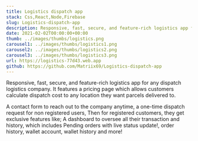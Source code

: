 ```yaml
---
title: Logistics dispatch app
stack: Css,React,Node,Firebase
slug: Logistics-dispatch-app
description: Responsive, fast, secure, and feature-rich logistics app for any dispatch logistics company. features a pricing page, pending and order history, wallet account, live updates and more!
date: 2021-02-02T00:00:00+00:00
thumb: ../images/thumbs/logistics.png
carousel1: ../images/thumbs/logistics1.png
carousel2: ../images/thumbs/logistics2.png
carousel3: ../images/thumbs/logistics3.png
url: https://logistics-77d43.web.app
github: https://github.com/Matriix69/Logistics-dispatch-app
---
```


<span class="dropcap">R</span>esponsive, fast, secure, and feature-rich logistics app for any dispatch logistics company. It features a pricing page which allows customers calculate dispatch cost to any location they want parcels delivered to.

A contact form to reach out to the company anytime, a one-time dispatch request for non registered users, Then for registered customers, they get exclusive features like; A dashboard to oversee all their transaction and history, which includes Pending orders with live status update!, order history, wallet account, wallet history and more!
